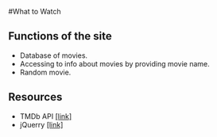 #What to Watch

## Functions of the site

* Database of movies.
* Accessing to info about movies by providing movie name.
* Random movie.

## Resources

* TMDb API [[link]](https://www.themoviedb.org/documentation/api)
* jQuerry [[link]](https://jquery.com/)
